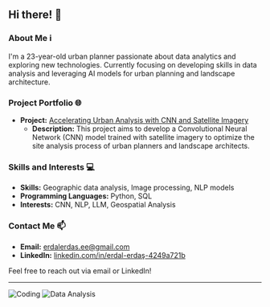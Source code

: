 ## Hi there! 👋

<!--
**erdalerdas/erdalerdas** is a ✨ _special_ ✨ repository because its `README.md` (this file) appears on your GitHub profile.
-->

### About Me ℹ️
I'm a 23-year-old urban planner passionate about data analytics and exploring new technologies. Currently focusing on developing skills in data analysis and leveraging AI models for urban planning and landscape architecture.

### Project Portfolio 🌐
- **Project:** [Accelerating Urban Analysis with CNN and Satellite Imagery](https://github.com/erdalerdas/Aygaz_Artificial_Intelligence_Project_Bootcamp)
  - **Description:** This project aims to develop a Convolutional Neural Network (CNN) model trained with satellite imagery to optimize the site analysis process of urban planners and landscape architects.

### Skills and Interests 💻
- **Skills:** Geographic data analysis, Image processing, NLP models
- **Programming Languages:** Python, SQL
- **Interests:** CNN, NLP, LLM, Geospatial Analysis

### Contact Me 📫
- **Email:** erdalerdas.ee@gmail.com
- **LinkedIn:** [linkedin.com/in/erdal-erdaş-4249a721b](https://www.linkedin.com/in/erdal-erdaş-4249a721b)

Feel free to reach out via email or LinkedIn!

---

![Coding](https://media.giphy.com/media/ZVik7pBtu9dNS/giphy.gif)
![Data Analysis](https://media.giphy.com/media/12NUbkX6p4xOO4/giphy.gif)

